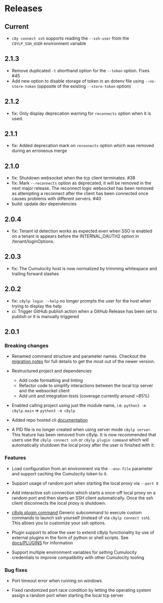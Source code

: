 
# Releases

## Current

* `c8y connect ssh` supports reading the `--ssh-user` from the `C8YLP_SSH_USER` environment variable 

## 2.1.3

* Remove duplicated `-t` shorthand option for the `--token` option. Fixes #45
* Add new option to disable storage of token in an dotenv file using `--no-store-token` (opposite of the existing `--store-token` option)


## 2.1.2

* fix: Only display deprecation warning for `reconnects` option when it is used.

## 2.1.1

* fix: Added deprecation mark on `reconnects` option which was removed during an erroneous merge

## 2.1.0

* fix: Shutdown websocket when the tcp client terminates. #38
* fix: Mark `--reconnects` option as deprecated, it will be removed in the next major release. The reconnect logic websocket has been removed as attempting a reconnect after the client has been connected once causes problems with different servers. #40
* build: update dev dependencies

## 2.0.4

* fix: Tenant id detection works as expected even when SSO is enabled on a tenant is appears before the INTERNAL_OAUTH2 option in /tenant/loginOptions.

## 2.0.3

* fix: The Cumulocity host is now normalized by trimming whitespace and trailing forward slashes

## 2.0.2

* fix: `c8ylp login --help` no longer prompts the user for the host when trying to display the help
* ci: Trigger GitHub publish action when a GitHub Release has been set to publish or it is manually triggered

## 2.0.1

### Breaking changes

* Renamed command structure and parameter names. Checkout the [migration notes](docs/MIGRATION_V2.md) for full details to get the most out of the newer version.

* Restructured project and dependencies
    * Add code formatting and linting
    * Refactor code to simplify interactions between the local tcp server and the websocket client
    * Add unit and integration tests (coverage currently around ~85%)

* Enabled calling project using just the module name, i.e. `python3 -m c8ylp.main` => `python3 -m c8ylp`

* Added repo hosted cli [documentation](docs/cli/C8YLP.md)

* A PID file is no longer created when using server mode `c8ylp server`. This feature has been removed from c8ylp. It is now recommended that users use the `c8ylp connect ssh` or `c8ylp plugin command` which will automatically shutdown the local proxy after the user is finished with it.

### Features

* Load configuration from an environment via the `--env-file` parameter and support caching the Cumulocity token to it.

* Support usage of random port when starting the local proxy via `--port 0`

* Add interactive ssh connection which starts a once-off local proxy on a random port and then starts an SSH client automatically. Once the ssh client disconnects the local proxy is shutdown.

* [c8ylp plugin command](docs/cli/C8YLP_PLUGIN_COMMAND.md) Generic subcommand to execute custom commands to launch ssh yourself (instead of via `c8ylp connect ssh`). This allows you to customize your ssh options.

* Plugin support to allow the user to extend c8ylp functionality by use of external plugins in the form of python or shell scripts. See [docs/PLUGINS](docs/PLUGINS.md) for information

* Support multiple environment variables for setting Cumulocity credentials to improve compatibility with other Cumulocity tooling

### Bug fixes

* Port timeout error when running on windows

* Fixed randomized port race condition by letting the operating system assign a random port when starting the local tcp server
